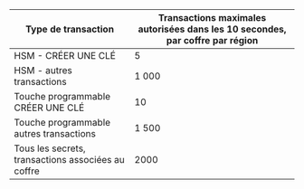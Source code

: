 
| Type de transaction | Transactions maximales autorisées dans les 10 secondes, par coffre par région
--- | ---
| HSM - CRÉER UNE CLÉ | 5
| HSM - autres transactions | 1 000
| Touche programmable CRÉER UNE CLÉ | 10
| Touche programmable autres transactions | 1 500
| Tous les secrets, transactions associées au coffre | 2000
 
 

<!---HONumber=Oct15_HO3-->